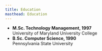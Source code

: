 ```yaml
---
title: Education
masthead: Education
---
```


- **M.Sc. Technology Management, 1997**    
  University of Maryland University College
- **B.Sc. Computer Science, 1990**     
  Pennsylvania State University
